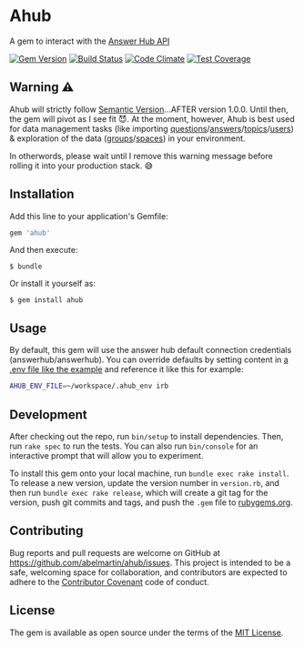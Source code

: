 # Ahub
A gem to interact with the [Answer Hub API](http://docs.answerhubapiv2.apiary.io)

[![Gem Version](https://badge.fury.io/rb/ahub.svg)](https://badge.fury.io/rb/ahub)
[![Build Status](https://travis-ci.org/abelmartin/ahub.svg?branch=master)](https://travis-ci.org/abelmartin/ahub)
[![Code Climate](https://codeclimate.com/github/abelmartin/ahub/badges/gpa.svg)](https://codeclimate.com/github/abelmartin/ahub)
[![Test Coverage](https://codeclimate.com/github/abelmartin/ahub/badges/coverage.svg)](https://codeclimate.com/github/abelmartin/ahub/coverage)

## Warning :warning:

Ahub will strictly follow [Semantic Version](http://semver.org/)...AFTER version 1.0.0.  Until then, the gem will pivot as I see fit :smiling_imp:.  At the moment, however, Ahub is best used for data management tasks (like importing [questions](http://docs.answerhubapiv2.apiary.io/#reference/question)/[answers](http://docs.answerhubapiv2.apiary.io/#reference/answer)/[topics](http://docs.answerhubapiv2.apiary.io/#reference/topic)/[users](http://docs.answerhubapiv2.apiary.io/#reference/user)) & exploration of the data ([groups](http://docs.answerhubapiv2.apiary.io/#reference/group)/[spaces](http://docs.answerhubapiv2.apiary.io/#reference/space)) in your environment.

In otherwords, please wait until I remove this warning message before rolling it into your production stack. :sweat_smile:

## Installation

Add this line to your application's Gemfile:

```ruby
gem 'ahub'
```

And then execute:

    $ bundle

Or install it yourself as:

    $ gem install ahub

## Usage

By default, this gem will use the answer hub default connection credentials (answerhub/answerhub).  You can override defaults by setting content in [a .env file like the example](https://github.com/abelmartin/ahub/blob/master/.env_example) and reference it like this for example:

```bash
AHUB_ENV_FILE=~/workspace/.ahub_env irb
```

## Development

After checking out the repo, run `bin/setup` to install dependencies. Then, run `rake spec` to run the tests. You can also run `bin/console` for an interactive prompt that will allow you to experiment.

To install this gem onto your local machine, run `bundle exec rake install`. To release a new version, update the version number in `version.rb`, and then run `bundle exec rake release`, which will create a git tag for the version, push git commits and tags, and push the `.gem` file to [rubygems.org](https://rubygems.org).

## Contributing

Bug reports and pull requests are welcome on GitHub at https://github.com/abelmartin/ahub/issues. This project is intended to be a safe, welcoming space for collaboration, and contributors are expected to adhere to the [Contributor Covenant](contributor-covenant.org) code of conduct.


## License

The gem is available as open source under the terms of the [MIT License](http://opensource.org/licenses/MIT).

